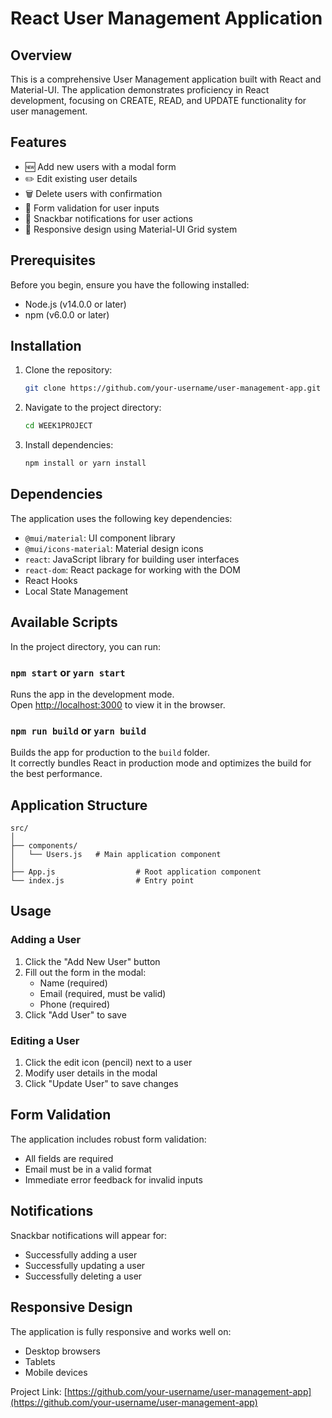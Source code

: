 # React User Management Application

## Overview

This is a comprehensive User Management application built with React and Material-UI. The application demonstrates proficiency in React development, focusing on CREATE, READ, and UPDATE functionality for user management.

## Features

- 🆕 Add new users with a modal form
- ✏️ Edit existing user details
- 🗑️ Delete users with confirmation
- 📝 Form validation for user inputs
- 🚨 Snackbar notifications for user actions
- 📱 Responsive design using Material-UI Grid system

## Prerequisites

Before you begin, ensure you have the following installed:

- Node.js (v14.0.0 or later)
- npm (v6.0.0 or later)

## Installation

1. Clone the repository:
   ```bash
   git clone https://github.com/your-username/user-management-app.git
   ```

2. Navigate to the project directory:
   ```bash
   cd WEEK1PROJECT
   ```

3. Install dependencies:
   ```bash
   npm install or yarn install
   ```

## Dependencies

The application uses the following key dependencies:

- `@mui/material`: UI component library
- `@mui/icons-material`: Material design icons
- `react`: JavaScript library for building user interfaces
- `react-dom`: React package for working with the DOM
- React Hooks
- Local State Management

## Available Scripts

In the project directory, you can run:

### `npm start` or `yarn start`

Runs the app in the development mode.\
Open [http://localhost:3000](http://localhost:3000) to view it in the browser.

### `npm run build` or `yarn build`

Builds the app for production to the `build` folder.\
It correctly bundles React in production mode and optimizes the build for the best performance.

## Application Structure

```
src/
│
├── components/
│   └── Users.js   # Main application component
│
├── App.js                  # Root application component
└── index.js                # Entry point
```

## Usage

### Adding a User

1. Click the "Add New User" button
2. Fill out the form in the modal:
   - Name (required)
   - Email (required, must be valid)
   - Phone (required)
3. Click "Add User" to save

### Editing a User

1. Click the edit icon (pencil) next to a user
2. Modify user details in the modal
3. Click "Update User" to save changes


## Form Validation

The application includes robust form validation:
- All fields are required
- Email must be in a valid format
- Immediate error feedback for invalid inputs

## Notifications

Snackbar notifications will appear for:
- Successfully adding a user
- Successfully updating a user
- Successfully deleting a user

## Responsive Design

The application is fully responsive and works well on:
- Desktop browsers
- Tablets
- Mobile devices


Project Link: [https://github.com/your-username/user-management-app](https://github.com/your-username/user-management-app)